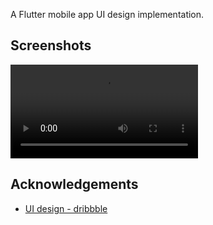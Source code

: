 A Flutter mobile app UI design implementation.

## Screenshots

![App Screenshot](https://github.com/TecHaxter/juno/blob/main/preview/screen.mp4?raw=true)

## Acknowledgements

- [UI design - dribbble](https://dribbble.com/shots/19334501-Juno-Mobile-Website)
